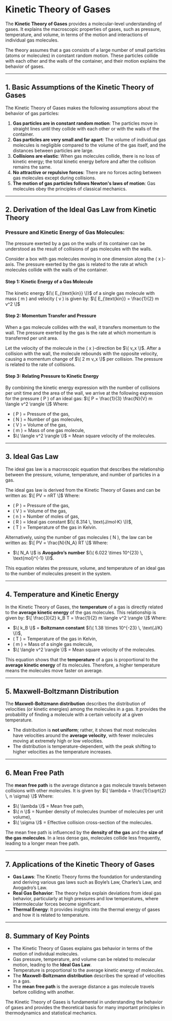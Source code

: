 # **Kinetic Theory of Gases**

The **Kinetic Theory of Gases** provides a molecular-level understanding of gases. It explains the macroscopic properties of gases, such as pressure, temperature, and volume, in terms of the motion and interactions of individual gas molecules.

The theory assumes that a gas consists of a large number of small particles (atoms or molecules) in constant random motion. These particles collide with each other and the walls of the container, and their motion explains the behavior of gases.

---

## **1. Basic Assumptions of the Kinetic Theory of Gases**

The Kinetic Theory of Gases makes the following assumptions about the behavior of gas particles:
1. **Gas particles are in constant random motion**: The particles move in straight lines until they collide with each other or with the walls of the container.
2. **Gas particles are very small and far apart**: The volume of individual gas molecules is negligible compared to the volume of the gas itself, and the distances between particles are large.
3. **Collisions are elastic**: When gas molecules collide, there is no loss of kinetic energy; the total kinetic energy before and after the collision remains the same.
4. **No attractive or repulsive forces**: There are no forces acting between gas molecules except during collisions.
5. **The motion of gas particles follows Newton's laws of motion**: Gas molecules obey the principles of classical mechanics.

---

## **2. Derivation of the Ideal Gas Law from Kinetic Theory**

### **Pressure and Kinetic Energy of Gas Molecules:**

The pressure exerted by a gas on the walls of its container can be understood as the result of collisions of gas molecules with the walls.

Consider a box with gas molecules moving in one dimension along the \( x \)-axis. The pressure exerted by the gas is related to the rate at which molecules collide with the walls of the container.

#### Step 1: Kinetic Energy of a Gas Molecule
The kinetic energy $(\( E_{\text{kin}} \))$ of a single gas molecule with mass \( m \) and velocity \( v \) is given by:
$\[
E_{\text{kin}} = \frac{1}{2} m v^2
\]$

#### Step 2: Momentum Transfer and Pressure
When a gas molecule collides with the wall, it transfers momentum to the wall. The pressure exerted by the gas is the rate at which momentum is transferred per unit area.

Let the velocity of the molecule in the \( x \)-direction be $\( v_x \)$. After a collision with the wall, the molecule rebounds with the opposite velocity, causing a momentum change of $\( 2 m v_x \)$ per collision. The pressure is related to the rate of collisions.

#### Step 3: Relating Pressure to Kinetic Energy
By combining the kinetic energy expression with the number of collisions per unit time and the area of the wall, we arrive at the following expression for the pressure \( P \) of an ideal gas:
$\[
P = \frac{1}{3} \frac{N}{V} m \langle v^2 \rangle
\]$
Where:
- \( P \) = Pressure of the gas,
- \( N \) = Number of gas molecules,
- \( V \) = Volume of the gas,
- \( m \) = Mass of one gas molecule,
- $\( \langle v^2 \rangle \)$ = Mean square velocity of the molecules.

---

## **3. Ideal Gas Law**

The ideal gas law is a macroscopic equation that describes the relationship between the pressure, volume, temperature, and number of particles in a gas.

The ideal gas law is derived from the Kinetic Theory of Gases and can be written as:
$\[
PV = nRT
\]$
Where:
- \( P \) = Pressure of the gas,
- \( V \) = Volume of the gas,
- \( n \) = Number of moles of gas,
- \( R \) = Ideal gas constant $(\( 8.314 \, \text{J/mol·K} \))$,
- \( T \) = Temperature of the gas in Kelvin.

Alternatively, using the number of gas molecules \( N \), the law can be written as:
$\[
PV = \frac{N}{N_A} RT
\]$
Where:
- $\( N_A \)$ is **Avogadro’s number** $(\( 6.022 \times 10^{23} \, \text{mol}^{-1} \))$.

This equation relates the pressure, volume, and temperature of an ideal gas to the number of molecules present in the system.

---

## **4. Temperature and Kinetic Energy**

In the Kinetic Theory of Gases, the **temperature** of a gas is directly related to the **average kinetic energy** of the gas molecules. This relationship is given by:
$\[
\frac{3}{2} k_B T = \frac{1}{2} m \langle v^2 \rangle
\]$
Where:
- $\( k_B \)$ = **Boltzmann constant** $(\( 1.38 \times 10^{-23} \, \text{J/K} \))$,
- \( T \) = Temperature of the gas in Kelvin,
- \( m \) = Mass of a single gas molecule,
- $\( \langle v^2 \rangle \)$ = Mean square velocity of the molecules.

This equation shows that the **temperature** of a gas is proportional to the **average kinetic energy** of its molecules. Therefore, a higher temperature means the molecules move faster on average.

---

## **5. Maxwell-Boltzmann Distribution**

The **Maxwell-Boltzmann distribution** describes the distribution of velocities (or kinetic energies) among the molecules in a gas. It provides the probability of finding a molecule with a certain velocity at a given temperature.

- The distribution is **not uniform**; rather, it shows that most molecules have velocities around the **average velocity**, with fewer molecules moving at extremely high or low velocities.
- The distribution is temperature-dependent, with the peak shifting to higher velocities as the temperature increases.

---

## **6. Mean Free Path**

The **mean free path** is the average distance a gas molecule travels between collisions with other molecules. It is given by:
$\[
\lambda = \frac{1}{\sqrt{2} \, n \sigma}
\]$
Where:
- $\( \lambda \)$ = Mean free path,
- $\( n \)$ = Number density of molecules (number of molecules per unit volume),
- $\( \sigma \)$ = Effective collision cross-section of the molecules.

The mean free path is influenced by the **density of the gas** and the **size of the gas molecules**. In a less dense gas, molecules collide less frequently, leading to a longer mean free path.

---

## **7. Applications of the Kinetic Theory of Gases**

- **Gas Laws**: The Kinetic Theory forms the foundation for understanding and deriving various gas laws such as Boyle’s Law, Charles’s Law, and Avogadro’s Law.
- **Real Gas Behavior**: The theory helps explain deviations from ideal gas behavior, particularly at high pressures and low temperatures, where intermolecular forces become significant.
- **Thermal Energy**: It provides insights into the thermal energy of gases and how it is related to temperature.

---

## **8. Summary of Key Points**
- The Kinetic Theory of Gases explains gas behavior in terms of the motion of individual molecules.
- Gas pressure, temperature, and volume can be related to molecular motion, leading to the **Ideal Gas Law**.
- Temperature is proportional to the average kinetic energy of molecules.
- The **Maxwell-Boltzmann distribution** describes the spread of velocities in a gas.
- The **mean free path** is the average distance a gas molecule travels before colliding with another.

The Kinetic Theory of Gases is fundamental in understanding the behavior of gases and provides the theoretical basis for many important principles in thermodynamics and statistical mechanics.
